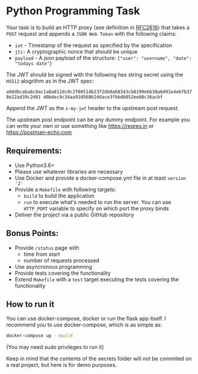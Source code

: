 # Python Programming Task

Your task is to build an HTTP proxy (see definition in [RFC2616](https://www.ietf.org/rfc/rfc2616.txt)) that takes a `POST` request and appends a `JSON Web Token` with the following claims:
- `iat` - Timestamp of the request as specified by the specification
- `jti`- A cryptographic nonce that should be unique
- `payload` - A json payload of the structure: `{"user": "username", "date": "todays date"}`

The JWT should be signed with the following hex string secret using the `HS512` alogrithm as in the JWT spec:

```a9ddbcaba8c0ac1a0a812dc0c2f08514b23f2db0a68343cb8199ebb38a6d91e4ebfb378e22ad39c2d01 d0b4ec9c34aa91056862ddace3fbbd6852ee60c36acbf```

Append the JWT as the `x-my-jwt` header to the upstream post request.

The upstream post endpoint can be any dummy endpoint. For example you can write your own or use something like https://reqres.in or https://postman-echo.com

## Requirements:
- Use Python3.6+
- Please use whatever libraries are necessary
- Use Docker and provide a docker-compose.yml file in at least `version '2'`
- Provide a `Makefile` with following targets:
  - `build` to build the application
  - `run` to execute what's needed to run the server. You can use `HTTP_PORT` variable to specify on which port the proxy binds
- Deliver the project via a public GitHub repository

## Bonus Points:
- Provide `/status` page with
  - time from start
  - number of requests processed
- Use asyncronous programming
- Provide tests covering the functionality
- Extend `Makefile` with a `test` target executing the tests covering the functionality
 
 
 ## How to run it
 You can use docker-compose, docker or run the flask app itself. I recommend you to use docker-compose, which is as simple as:
 
 ```bash
docker-compose up --build 
```

(You may need sudo privileges to run it)

Keep in mind that the contents of the secrets folder will not be commited on a 
real project, but here is for demo purposes.